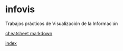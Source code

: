 # infovis
Trabajos prácticos de Visualización de la Información

[cheatsheet markdown](github.com/adam-p/markdown-here/wiki/Markdown-Cheatsheet)

[index](https://sterenziani.github.io/infovis/index.html)
